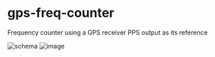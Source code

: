 # gps-freq-counter
Frequency counter using a GPS receiver PPS output as its reference

![schema](https://user-images.githubusercontent.com/3966931/43037751-86ce4334-8d11-11e8-9268-34e384757f4a.png)
![image](https://user-images.githubusercontent.com/3966931/39604743-bb524ef6-4f2d-11e8-975c-a006631e4841.jpg)
